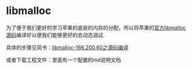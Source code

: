 # libmalloc
为了便于我们更好的学习苹果的底层的内存的分配，所以将苹果的[官方libmalloc源码](https://opensource.apple.com/tarballs/libmalloc/)编译好以便我们能够更好的去动态调试.

具体的步骤见简书：[libmalloc-166.200.60之源码编译](https://www.jianshu.com/p/cb1b573a0297)

或者下载工程文件：里面有一个配置的md说明文档
